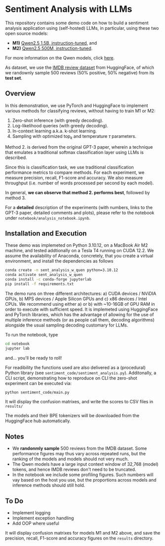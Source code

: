 # Sentiment Analysis with LLMs

This repository contains some demo code on how to build a sentiment analysis application using (self-hosted) LLMs, 
in particular, using these two open source models:

- **M1)** [Qwen2.5 1.5B, instruction-tuned](https://huggingface.co/Qwen/Qwen2.5-1.5B-Instruct), and
- **M2)** [Qwen2.5 500M, instruction-tuned](https://huggingface.co/Qwen/Qwen2.5-0.5B-Instruct).

For more information on the Qwen models, click [here](https://qwenlm.github.io/blog/qwen2.5/).

As dataset, we use the [IMDB review dataset](https://huggingface.co/datasets/ajaykarthick/imdb-movie-reviews) from HuggingFace, of which we randownly sample 500 reviews (50% positive, 50% negative) from its **test set**.

## Overview

In this demonstration, we use PyTorch and HuggingFace to implement various methods for classifying reviews, without having to train M1 or M2:

1. Zero-shot inference (with greedy decoding).
2. Log-likelihood queries (with greedy decoding).
3. In-context learning a.k.a. k-shot learning.
4. Sampling with optimized $\text{top}_k$ and temperature $\tau$ parameters.  

Method 2. is derived from the original GPT-3 paper, wherein a technique that emulates a traditional softmax classification layer using LLMs is described.

Since this is classification task, we use traditional classification performance metrics to compare methods. 
For each experiment, we measure precision, recall, F1-score and accuracy. We also measure throughput (i.e. number of words processed per second by each model).

In general, **we can observe that method 2. performs best**, followed by method 3.

For a **detailed** description of the experiments (with numbers, links to the GPT-3 paper, detailed comments and plots), please refer to the notebook under `notebook/analysis_notebook.ipynb`.

## Installation and Execution

These demo was implemeted on Python 3.10.12, on a MacBook Air M2 machine, and tested addtionally on a Tesla T4 running on CUDA 12.2. We assume the availability of Anaconda, concretely, that you create
a virtual environment, and install the dependencies as follows
```bash
conda create -n sent_analysis_w_quen python=3.10.12
conda activate sent_analysis_w_quen
conda install -c conda-forge jupyterlab
pip install -f requirements.txt
```

The demo runs on three different architectures: a) CUDA devices / NViDIA GPUs, b) MPS devices / Apple Silicon GPUs and c) x86 devices / Intel CPUs. We recommend using
either a) or b) with ~10-16GB of GPU RAM in order to execute with sufficient speed. It is implemeted using HuggingFace and PyTorch libraries, which has the advantage of allowing for the use of multiple inference methods (or as people call them, decoding algorithms) alongside the usual sampling decoding customary for LLMs. 

To run the notebook, type
```bash
cd notebook
jupyter lab
```
and... you'll be ready to roll!

For readibility the functions used are also delivered as a (procedural) Python library (see `sentiment_code/sentiment_analysis.py`).
Additonally, a CLI script, demonstrating how to reproduce on CLI the zero-shot experiment can be executed via:
```bash
python sentiment_code/main.py
```
It will display the confusion matrixes, and write the scores to CSV files in `results/`

The models and their BPE tokenizers will be downloaded from the HuggingFace hub automatically.

## Notes

- We **randonmly sample** 500 reviews from the IMDB dataset. Some performance figures may thus vary across repeated runs, but the ranking of the models and models should not very much.
- The Qwen models have a large input context window of 32,768 (model) tokens, and hence IMDB reviews don't need to
be truncated.
- In the notebook we include some profiling figures. Such numbers will vay based on the host you use, but the proportions across models and inference methods should still hold.

## To Do

- Implement logging
- Implement exception handling
- Add OOP where useful

It will display confusion matrixes for models M1 and M2 above, and save the precision, recall, F1-score and accuracy figures on the `results` directory.
